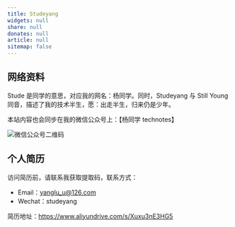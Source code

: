 ```yaml
---
title: Studeyang
widgets: null
share: null
donates: null
article: null
sitemap: false
---
```

## 网络资料

Stude 是同学的意思，对应我的网名：杨同学。同时，Studeyang 与 Still Young 同音，描述了我的技术半生，愿：出走半生，归来仍是少年。

本站内容也会同步在我的微信公众号上：【杨同学 technotes】

![微信公众号二维码](https://technotes.oss-cn-shenzhen.aliyuncs.com/2022/qrcode_for_gh_8d08add0e5a6_258.jpg)

## 个人简历

访问简历前，请联系我获取提取码，联系方式：

- Email：yanglu_u@126.com
- Wechat：studeyang

简历地址：https://www.aliyundrive.com/s/Xuxu3nE3HG5



